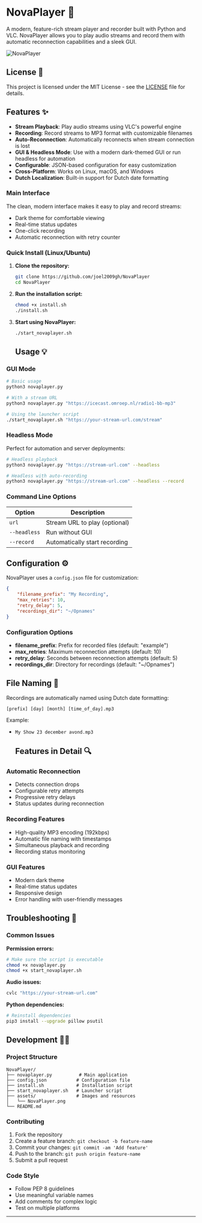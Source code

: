# NovaPlayer 🎵

A modern, feature-rich stream player and recorder built with Python and VLC. NovaPlayer allows you to play audio streams and record them with automatic reconnection capabilities and a sleek GUI.

![NovaPlayer](assets/NovaPlayer.png)

## License 📄

This project is licensed under the MIT License - see the [LICENSE](LICENSE) file for details.

## Features ✨

- **Stream Playback**: Play audio streams using VLC's powerful engine
- **Recording**: Record streams to MP3 format with customizable filenames
- **Auto-Reconnection**: Automatically reconnects when stream connection is lost
- **GUI & Headless Mode**: Use with a modern dark-themed GUI or run headless for automation
- **Configurable**: JSON-based configuration for easy customization
- **Cross-Platform**: Works on Linux, macOS, and Windows
- **Dutch Localization**: Built-in support for Dutch date formatting

### Main Interface
The clean, modern interface makes it easy to play and record streams:

- Dark theme for comfortable viewing
- Real-time status updates
- One-click recording
- Automatic reconnection with retry counter

### Quick Install (Linux/Ubuntu)

1. **Clone the repository:**
   ```bash
   git clone https://github.com/joel2009gh/NovaPlayer
   cd NovaPlayer
   ```

2. **Run the installation script:**
   ```bash
   chmod +x install.sh
   ./install.sh
   ```

3. **Start using NovaPlayer:**
   ```bash
   ./start_novaplayer.sh
   ```

   ## Usage 💡

### GUI Mode
```bash
# Basic usage
python3 novaplayer.py

# With a stream URL
python3 novaplayer.py "https://icecast.omroep.nl/radio1-bb-mp3"

# Using the launcher script
./start_novaplayer.sh "https://your-stream-url.com/stream"
```

### Headless Mode
Perfect for automation and server deployments:

```bash
# Headless playback
python3 novaplayer.py "https://stream-url.com" --headless

# Headless with auto-recording
python3 novaplayer.py "https://stream-url.com" --headless --record
```

### Command Line Options

| Option | Description |
|--------|-------------|
| `url` | Stream URL to play (optional) |
| `--headless` | Run without GUI |
| `--record` | Automatically start recording |

## Configuration ⚙️

NovaPlayer uses a `config.json` file for customization:

```json
{
    "filename_prefix": "My Recording",
    "max_retries": 10,
    "retry_delay": 5,
    "recordings_dir": "~/Opnames"
}
```

### Configuration Options

- **filename_prefix**: Prefix for recorded files (default: "example")
- **max_retries**: Maximum reconnection attempts (default: 10)
- **retry_delay**: Seconds between reconnection attempts (default: 5)
- **recordings_dir**: Directory for recordings (default: "~/Opnames")

## File Naming 📁

Recordings are automatically named using Dutch date formatting:
```
[prefix] [day] [month] [time_of_day].mp3
```
Example:
- `My Show 23 december avond.mp3`

  ## Features in Detail 🔍

### Automatic Reconnection
- Detects connection drops
- Configurable retry attempts
- Progressive retry delays
- Status updates during reconnection

### Recording Features
- High-quality MP3 encoding (192kbps)
- Automatic file naming with timestamps
- Simultaneous playback and recording
- Recording status monitoring

### GUI Features
- Modern dark theme
- Real-time status updates
- Responsive design
- Error handling with user-friendly messages

## Troubleshooting 🔧

### Common Issues

**Permission errors:**
```bash
# Make sure the script is executable
chmod +x novaplayer.py
chmod +x start_novaplayer.sh
```

**Audio issues:**
```bash
cvlc "https://your-stream-url.com"
```

**Python dependencies:**
```bash
# Reinstall dependencies
pip3 install --upgrade pillow psutil
```

## Development 👨‍💻

### Project Structure
```
NovaPlayer/
├── novaplayer.py          # Main application
├── config.json           # Configuration file
├── install.sh            # Installation script
├── start_novaplayer.sh   # Launcher script
├── assets/               # Images and resources
│   └── NovaPlayer.png
└── README.md
```

### Contributing

1. Fork the repository
2. Create a feature branch: `git checkout -b feature-name`
3. Commit your changes: `git commit -am 'Add feature'`
4. Push to the branch: `git push origin feature-name`
5. Submit a pull request

### Code Style
- Follow PEP 8 guidelines
- Use meaningful variable names
- Add comments for complex logic
- Test on multiple platforms


---
